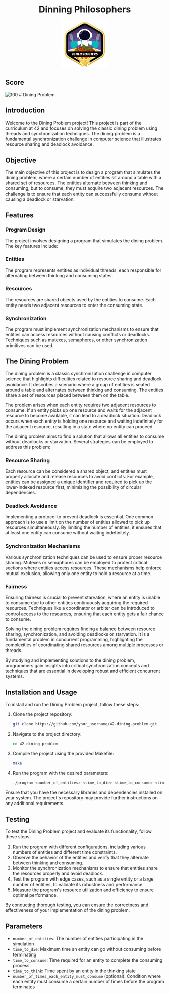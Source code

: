  
<div align="center">
<h1>Dinning Philosophers</h1>
	
<a href="https://github.com/bental77a/philosophers">![42 Badge](https://github.com/mcombeau/mcombeau/blob/main/42_badges/philosophersm.png)</a>

</div>
<label>
	<h2> Score </h2>	
	<img alt="100" style="width: 100px;height: 70px" src="https://github.com/simon-zerisenay/simon-zerisenay/blob/main/100.png"/>
</label> 
# Dining Problem

## Introduction
Welcome to the Dining Problem project! This project is part of the curriculum at 42 and focuses on solving the classic dining problem using threads and synchronization techniques. The dining problem is a fundamental synchronization challenge in computer science that illustrates resource sharing and deadlock avoidance.

## Objective
The main objective of this project is to design a program that simulates the dining problem, where a certain number of entities sit around a table with a shared set of resources. The entities alternate between thinking and consuming, but to consume, they must acquire two adjacent resources. The challenge is to ensure that each entity can successfully consume without causing a deadlock or starvation.

## Features

### Program Design
The project involves designing a program that simulates the dining problem. The key features include:

### Entities
The program represents entities as individual threads, each responsible for alternating between thinking and consuming states.

### Resources
The resources are shared objects used by the entities to consume. Each entity needs two adjacent resources to enter the consuming state.

### Synchronization
The program must implement synchronization mechanisms to ensure that entities can access resources without causing conflicts or deadlocks. Techniques such as mutexes, semaphores, or other synchronization primitives can be used.

## The Dining Problem

The dining problem is a classic synchronization challenge in computer science that highlights difficulties related to resource sharing and deadlock avoidance. It describes a scenario where a group of entities is seated around a table and alternates between thinking and consuming. The entities share a set of resources placed between them on the table.

The problem arises when each entity requires two adjacent resources to consume. If an entity picks up one resource and waits for the adjacent resource to become available, it can lead to a deadlock situation. Deadlock occurs when each entity is holding one resource and waiting indefinitely for the adjacent resource, resulting in a state where no entity can proceed.

The dining problem aims to find a solution that allows all entities to consume without deadlocks or starvation. Several strategies can be employed to address this problem:

### Resource Sharing
Each resource can be considered a shared object, and entities must properly allocate and release resources to avoid conflicts. For example, entities can be assigned a unique identifier and required to pick up the lower-indexed resource first, minimizing the possibility of circular dependencies.

### Deadlock Avoidance
Implementing a protocol to prevent deadlock is essential. One common approach is to use a limit on the number of entities allowed to pick up resources simultaneously. By limiting the number of entities, it ensures that at least one entity can consume without waiting indefinitely.

### Synchronization Mechanisms
Various synchronization techniques can be used to ensure proper resource sharing. Mutexes or semaphores can be employed to protect critical sections where entities access resources. These mechanisms help enforce mutual exclusion, allowing only one entity to hold a resource at a time.

### Fairness
Ensuring fairness is crucial to prevent starvation, where an entity is unable to consume due to other entities continuously acquiring the required resources. Techniques like a coordinator or arbiter can be introduced to control access to the resources, ensuring that each entity gets a fair chance to consume.

Solving the dining problem requires finding a balance between resource sharing, synchronization, and avoiding deadlocks or starvation. It is a fundamental problem in concurrent programming, highlighting the complexities of coordinating shared resources among multiple processes or threads.

By studying and implementing solutions to the dining problem, programmers gain insights into critical synchronization concepts and techniques that are essential in developing robust and efficient concurrent systems.

## Installation and Usage

To install and run the Dining Problem project, follow these steps:

1. Clone the project repository:
   ```bash
   git clone https://github.com/your_username/42-dining-problem.git
   ```

2. Navigate to the project directory:
   ```bash
   cd 42-dining-problem
   ```

3. Compile the project using the provided Makefile:
   ```bash
   make
   ```

4. Run the program with the desired parameters:
   ```bash
   ./program <number_of_entities> <time_to_die> <time_to_consume> <time_to_think> [number_of_times_each_entity_must_consume]
   ```

Ensure that you have the necessary libraries and dependencies installed on your system. The project's repository may provide further instructions on any additional requirements.

## Testing

To test the Dining Problem project and evaluate its functionality, follow these steps:

1. Run the program with different configurations, including various numbers of entities and different time constraints.
2. Observe the behavior of the entities and verify that they alternate between thinking and consuming.
3. Monitor the synchronization mechanisms to ensure that entities share the resources properly and avoid deadlock.
4. Test the program with edge cases, such as a single entity or a large number of entities, to validate its robustness and performance.
5. Measure the program's resource utilization and efficiency to ensure optimal performance.

By conducting thorough testing, you can ensure the correctness and effectiveness of your implementation of the dining problem.

## Parameters

- `number_of_entities`: The number of entities participating in the simulation
- `time_to_die`: Maximum time an entity can go without consuming before terminating
- `time_to_consume`: Time required for an entity to complete the consuming process
- `time_to_think`: Time spent by an entity in the thinking state
- `number_of_times_each_entity_must_consume` (optional): Condition where each entity must consume a certain number of times before the program terminates
